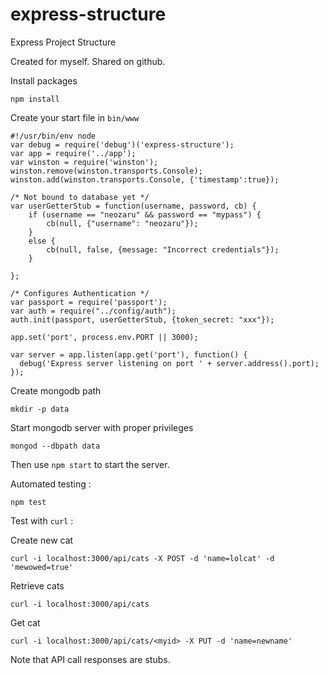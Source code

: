 express-structure
=================

Express Project Structure

Created for myself. Shared on github.

Install packages
```
npm install
```

Create your start file in `bin/www`

```
#!/usr/bin/env node
var debug = require('debug')('express-structure');
var app = require('../app');
var winston = require('winston');
winston.remove(winston.transports.Console);
winston.add(winston.transports.Console, {'timestamp':true});

/* Not bound to database yet */
var userGetterStub = function(username, password, cb) {
    if (username == "neozaru" && password == "mypass") {
        cb(null, {"username": "neozaru"});
    }
    else {
        cb(null, false, {message: "Incorrect credentials"});
    }
    
};

/* Configures Authentication */
var passport = require('passport');
var auth = require("../config/auth");
auth.init(passport, userGetterStub, {token_secret: "xxx"});

app.set('port', process.env.PORT || 3000);

var server = app.listen(app.get('port'), function() {
  debug('Express server listening on port ' + server.address().port);
});
```


Create mongodb path
```
mkdir -p data
```

Start mongodb server with proper privileges
```
mongod --dbpath data
```


Then use `npm start` to start the server.

Automated testing :
```
npm test
```

Test with `curl` :

Create new cat
```
curl -i localhost:3000/api/cats -X POST -d 'name=lolcat' -d 'mewowed=true'
```

Retrieve cats
```
curl -i localhost:3000/api/cats
```

Get cat
```
curl -i localhost:3000/api/cats/<myid> -X PUT -d 'name=newname'
```

Note that API call responses are stubs.